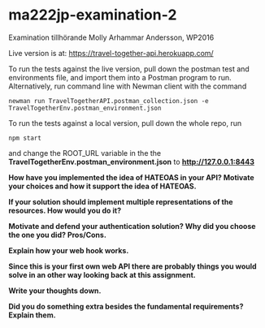 # ma222jp-examination-2
Examination tillhörande Molly Arhammar Andersson, WP2016

Live version is at: https://travel-together-api.herokuapp.com/

To run the tests against the live version, pull down the postman test and environments file, and import them into a Postman program to run.  
Alternatively, run command line with Newman client with the command
```
newman run TravelTogetherAPI.postman_collection.json -e TravelTogetherEnv.postman_environment.json 
```

To run the tests against a local version, pull down the whole repo, run
```
npm start
```
and change the ROOT_URL variable in the the **TravelTogetherEnv.postman_environment.json** to **http://127.0.0.1:8443**

**How have you implemented the idea of HATEOAS in your API? Motivate your choices and how it support the idea of HATEOAS.**

**If your solution should implement multiple representations of the resources. How would you do it?**

**Motivate and defend your authentication solution? Why did you choose the one you did? Pros/Cons.**

**Explain how your web hook works.**

**Since this is your first own web API there are probably things you would solve in an other way looking back at this assignment.**

**Write your thoughts down.**

**Did you do something extra besides the fundamental requirements? Explain them.**
